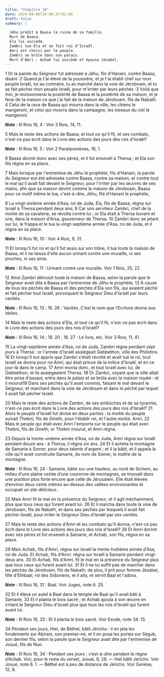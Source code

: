 ```yaml
---
title: "Chapitre 16"
date: 2024-09-06T20:00:37+02:00
draft: false
summary: |
  
  Jéhu prédit à Baasa la ruine de sa famille.
  Mort de Baasa.
  Ela lui succède.
  Zambri tue Ela et se fait roi d’Israël.
  Amri est choisi par le peuple.
  Zambri se brûle dans son palais.
  Mort d’Amri : Achab lui succède et épouse Jézabel.
---
```



1 Or la parole du Seigneur fut adressée à Jéhu, fils d'Hanani, contre Baasa, disant :2 Quand je t'ai élevé de la poussière, et je t'ai établi chef sur mon peuple Israël, toi au contraire, tu as marché dans la voie de Jéroboam, et tu as fait pécher mon peuple Israël, pour m'irriter par leurs péchés :3 Voilà que moi, je moissonnerai la postérité de Baasa et la postérité de sa maison, et je ferai de ta maison ce que j'ai fait de la maison de Jéroboam, fils de Nabath. 4 Celui de la race de Baasa qui mourra dans la ville, les chiens le mangeront, et celui qui mourra dans la campagne, les oiseaux du ciel le mangeront.

***Note*** :  III Rois 16, 4 : Voir 3 Rois, 14, 11.


5 Mais le reste des actions de Baasa, et tout ce qu'il fit, et ses combats, n'est-ce pas écrit dans le Livre des actions des jours des rois d'Israël?

***Note*** :  III Rois 16, 5 : Voir 2 Paralipomènes, 16, 1.

6 Baasa dormit donc avec ses pères, et il fut enseveli à Thersa ; et Ela son fils régna en sa place.


7 Mais lorsque par l'entremise de Jéhu le prophète, fils d'Hanani, la parole du Seigneur eut été adressée contre Baasa, contre sa maison, et contre tout le mal qu'il avait fait devant le Seigneur, pour l'irriter par les œuvres de ses mains, afin que sa maison devînt comme la maison de Jéroboam, Baasa pour ce motif même le tua, c'est-à-dire, Jéhu, fils d'Hanani le prophète,


8 La vingt-sixième année d'Asa, roi de Juda, Ela, fils de Baasa, régna sur Israël à Thersa pendant deux ans; 9 Car son serviteur Zambri, chef de la moitié de sa cavalerie, se révolta contre lui ; or Ela était à Thersa buvant et ivre, dans la maison d'Arsa, gouverneur de Thersa. 10 Zambri donc se jetant sur lui, le frappa et le tua la vingt-septième année d'Asa, roi de Juda, et il régna en sa place.

***Note*** :  III Rois 16, 10 : Voir 4 Rois, 9, 31.

11 Et lorsqu'il fut roi et qu'il fut assis sur son trône, il tua toute la maison de Baasa, et il ne laissa d'elle aucun urinant contre une muraille, ni ses proches, ni ses amis.

***Note*** :  III Rois 16, 11 : Urinant contre une muraille. Voir 1 Rois, 25, 22.

12 Ainsi Zambri détruisit toute la maison de Baasa, selon la parole que le Seigneur avait dite à Baasa par l'entremise de Jéhu le prophète, 13 A cause de tous les péchés de Baasa et des péchés d'Ela son fils, qui avaient péché et fait pécher tout Israël, provoquant le Seigneur Dieu d'Israël par leurs vanités.

***Note*** :  III Rois 16, 13 ; 16. 26 : Vanités. C’est le nom que l’Ecriture donne aux idoles.


14 Mais le reste des actions d'Ela, et tout ce qu'il fit, n'est-ce pas écrit dans le Livre des actions des jours des rois d'Israël?

***Note*** :  III Rois 16, 14 ; 16. 20 ; 16. 27 : Le livre, etc. Voir 3 Rois, 11, 41.


15 La vingt-septième année d'Asa, roi de Juda, Zambri régna pendant sept jours à Thersa : or l'armée d'Israël assiégeait Gebbethon, ville des Philistins. 16 Et lorsqu'il eut appris que Zambri s'était révolté et avait tué le roi, tout Israël se donna pour roi Amri, qui était prince de la milice d'Israël, et en ce jour-là dans le camp. 17 Amri monta donc, et tout Israël avec lui, de Gebbethon, et ils assiégeaient Thersa. 18 Or Zambri, voyant que la ville allait être prise d'assaut, entra dans le palais et se brûla avec la maison royale : et il mourut19 Dans ses péchés qu'il avait commis, faisant le mal devant le Seigneur, et marchant dans la voie de Jéroboam et dans le péché par lequel il avait fait pécher Israël.


20 Mais le reste des actions de Zambri, de ses embûches et de sa tyrannie, n'est-ce pas écrit dans le Livre des actions des jours des rois d'Israël? 21 Alors le peuple d'Israël fut divisé en deux parties : la moitié du peuple suivait Thebni, fils de Gineth, pour l'établir roi, et l'autre moitié. Amri. 22 Mais le peuple qui était avec Amri l'emporta sur le peuple qui était avec Thebni, fils de Gineth; or Thebni mourut, et Amri régna.


23 Depuis la trente-unième année d'Asa, roi de Juda, Amri régna sur Israël pendant douze ans : à Thersa, il régna six ans. 24 Et il acheta la montagne de Samarie à Somer, pour deux talents d'argent ; et il la bâtit, et il appela la ville qu'il avait construite Samarie, du nom de Somer, le maître de la montagne.

***Note*** :  III Rois 16, 24 : Samarie, bâtie sur une hauteur, au nord de Sichem, au milieu d’une plaine ceinte d’une couronne de montagnes, se trouvait dans une position plus forte encore que celle de Jérusalem. Elle était élevée d’environ deux cents mètres au-dessus des vallées environnantes et occupait un site délicieux.

25 Mais Amri fit le mal en la présence du Seigneur, et il agit méchamment, plus que tous ceux qui furent avant lui. 26 Et il marcha dans toute la voie de Jéroboam, fils de Nabath, et dans ses péchés par lesquels il avait fait pécher Israël, pour irriter le Seigneur Dieu d'Israël par ses vanités.


27 Mais le reste des actions d'Amri et les combats qu'il donna, n'est-ce pas écrit dans le Livre des actions des jours des rois d'Israël? 28 Et Amri dormit avec ses pères et fut enseveli à Samarie, et Achab, son fils, régna en sa place.


29 Mais Achab, fils d'Amri, régna sur Israël la trente-huitième année d'Asa, roi de Juda. Et Achab, fils d'Amri. régna sur Israël à Samarie pendant vingt-deux ans. 30 Et Achab, fils d'Amri, fit le mal en la présence du Seigneur plus que tous ceux qui furent avant lui. 31 Et il ne lui suffit pas de marcher dans les péchés de Jéroboam, fils de Nabath; de plus, il prit pour femme Jézabel, fille d'Ethbaal, roi des Sidoniens, et il alla, et servit Baal et l'adora.

***Note*** :  III Rois 16, 31 : Baal. Voir Juges, note 6. 25.

32 Et il éleva un autel à Baal dans le temple de Baal qu'il avait bâti à Samarie, 33 Et il planta le bois sacré ; et Achab ajouta à son œuvre en irritant le Seigneur Dieu d'Israël plus que tous les rois d'Israël qui furent avant lui.

***Note*** :  III Rois 16, 33 : Et il planta le bois sacré. Voir Exode, note 34. 13.


34 Pendant ses jours, Hiel, de Béthel, bâtit Jéricho : il en jeta les fondements sur Abiram, son premier-né, et il en posa les portes sur Ségub, son dernier fils, selon la parole que le Seigneur avait dite par l'entremise de Josué, fils de Nun.

***Note*** :  III Rois 16, 34 : Pendant ses jours ; c’est-à-dire pendant le règne d’Achab. Voir, pour le reste du verset, Josué, 6, 26. ― Hiel bâtit Jéricho. Voir Josué, note 6. 1. ― Béthel est à peu de distance de Jéricho. Voir Genèse, 12, 8.

